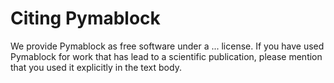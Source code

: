 # Citing Pymablock

We provide Pymablock as free software under a ... license.
If you have used Pymablock for work that has lead to a scientific publication,
please mention that you used it explicitly in the text body.
